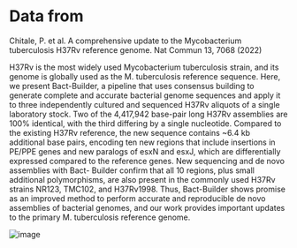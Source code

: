 # Data from
Chitale, P. et al. A comprehensive update to the Mycobacterium tuberculosis H37Rv reference genome. Nat Commun 13, 7068 (2022)

H37Rv is the most widely used Mycobacterium tuberculosis strain, and its genome is globally used as the M. tuberculosis reference sequence. Here, we present Bact-Builder, a pipeline that uses consensus building to generate complete and accurate bacterial genome sequences and apply it to three independently cultured and sequenced H37Rv aliquots of a single laboratory stock. Two of the 4,417,942 base-pair long H37Rv assemblies are 100% identical, with the third differing by a single nucleotide. Compared to the existing H37Rv reference, the new sequence contains ~6.4 kb additional base pairs, encoding ten new regions that include insertions in PE/PPE genes and new paralogs of esxN and esxJ, which are differentially expressed compared to the reference genes. New sequencing and de novo assemblies with Bact- Builder confirm that all 10 regions, plus small additional polymorphisms, are also present in the commonly used H37Rv strains NR123, TMC102, and H37Rv1998. Thus, Bact-Builder shows promise as an improved method to perform accurate and reproducible de novo assemblies of bacterial genomes, and our work provides important updates to the primary M. tuberculosis reference genome.

![image](https://user-images.githubusercontent.com/5791816/204473793-db79d0c2-d713-4b2a-ac23-1aa1c9fac72f.png)
